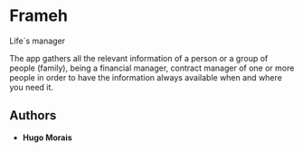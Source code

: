 # Frameh

Life´s manager 

The app gathers all the relevant information of a person or a group of people (family), being a financial manager, contract manager of one or more people in order to have the information always available when and where you need it.

## Authors

* **Hugo Morais** 

